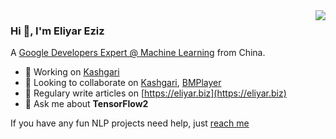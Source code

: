 <!-- prettier-ignore-start -->
<!-- markdownlint-disable -->
<img align="right" src="https://github-readme-stats.vercel.app/api?username=brikerman&show_icons=true&icon_color=CE1D2D&text_color=718096&bg_color=ffffff&hide_title=true" />
<!-- markdownlint-enable -->
<!-- prettier-ignore-end -->

### Hi 👋, I'm Eliyar Eziz

A [Google Developers Expert @ Machine Learning](https://developers.google.com/community/experts) from China.

- 🔭 Working on [Kashgari](https://github.com/BrikerMan/Kashgari)
- 👯 Looking to collaborate on [Kashgari](https://github.com/BrikerMan/Kashgari), [BMPlayer](https://github.com/BrikerMan/BMPlayer)
- 📝 Regulary write articles on [https://eliyar.biz](https://eliyar.biz)
- 💬 Ask me about **TensorFlow2**

If you have any fun NLP projects need help, just [reach me](eliyar917@gmail.com)
